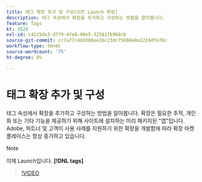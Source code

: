 ```yaml
---
title: 태그 확장 추가 및 구성(이전 Launch 확장)
description: 태그 속성에서 확장을 추가하고 구성하는 방법을 알아봅니다.
feature: Tags
kt: 3528
exl-id: c4115da3-d779-4fe8-90e5-32581fb968cb
source-git-commit: cc7a77c4dd380ae1bc23dc75608e8e2224dfe78c
workflow-type: tm+mt
source-wordcount: '75'
ht-degree: 0%

---
```


# 태그 확장 추가 및 구성

태그 속성에서 확장을 추가하고 구성하는 방법을 알아봅니다. 확장은 필요한 추적, 개인화 또는 기타 기능을 제공하기 위해 사이트에 설치하는 미리 패키지된 &quot;앱&quot;입니다. Adobe, 파트너 및 고객이 사용 사례를 지원하기 위한 확장을 개발함에 따라 확장 마켓플레이스는 항상 증가하고 있습니다.

>[!NOTE]
>
> 이제 Launch입니다. **[!DNL tags]**

>[!VIDEO](https://video.tv.adobe.com/v/28732/?quality=12&learn=on)
